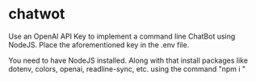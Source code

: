 # chatwot
Use an OpenAI API Key to implement a command line ChatBot using NodeJS.
Place the aforementioned key in the .env file.

You need to have NodeJS installed.
Along with that install packages like dotenv, colors, openai,
readline-sync, etc. using the command "npm i <package-name>"
